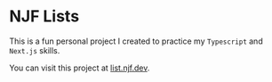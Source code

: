 # NJF Lists

This is a fun personal project I created to practice my `Typescript` and `Next.js` skills.

You can visit this project at [list.njf.dev](https://list.njf.dev).
